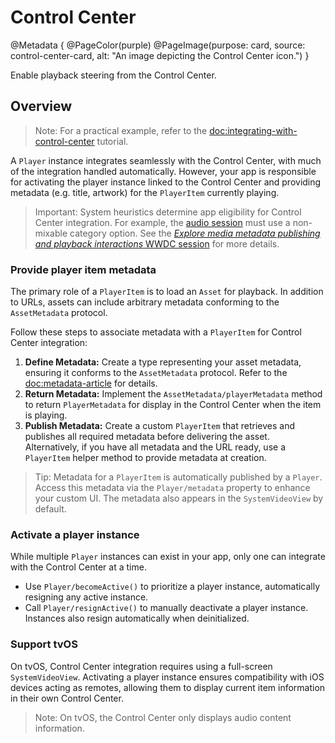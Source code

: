 # Control Center

@Metadata {
    @PageColor(purple)
    @PageImage(purpose: card, source: control-center-card, alt: "An image depicting the Control Center icon.")
}

Enable playback steering from the Control Center.

## Overview

> Note: For a practical example, refer to the <doc:integrating-with-control-center> tutorial.

A ``Player`` instance integrates seamlessly with the Control Center, with much of the integration handled automatically. However, your app is responsible for activating the player instance linked to the Control Center and providing metadata (e.g. title, artwork) for the ``PlayerItem`` currently playing.

> Important: System heuristics determine app eligibility for Control Center integration. For example, the [audio session](https://developer.apple.com/documentation/avfaudio/avaudiosession) must use a non-mixable category option. See the [_Explore media metadata publishing and playback interactions_ WWDC session](https://developer.apple.com/videos/play/wwdc2022/110338/) for more details.

### Provide player item metadata

The primary role of a ``PlayerItem`` is to load an ``Asset`` for playback. In addition to URLs, assets can include arbitrary metadata conforming to the ``AssetMetadata`` protocol.

Follow these steps to associate metadata with a ``PlayerItem`` for Control Center integration:

1. **Define Metadata:** Create a type representing your asset metadata, ensuring it conforms to the ``AssetMetadata`` protocol. Refer to the <doc:metadata-article> for details.
2. **Return Metadata:** Implement the ``AssetMetadata/playerMetadata`` method to return ``PlayerMetadata`` for display in the Control Center when the item is playing.
3. **Publish Metadata:** Create a custom ``PlayerItem`` that retrieves and publishes all required metadata before delivering the asset. Alternatively, if you have all metadata and the URL ready, use a ``PlayerItem`` helper method to provide metadata at creation.

> Tip: Metadata for a ``PlayerItem`` is automatically published by a ``Player``. Access this metadata via the ``Player/metadata`` property to enhance your custom UI. The metadata also appears in the ``SystemVideoView`` by default.

### Activate a player instance

While multiple ``Player`` instances can exist in your app, only one can integrate with the Control Center at a time.

- Use ``Player/becomeActive()`` to prioritize a player instance, automatically resigning any active instance.
- Call ``Player/resignActive()`` to manually deactivate a player instance. Instances also resign automatically when deinitialized.

### Support tvOS

On tvOS, Control Center integration requires using a full-screen ``SystemVideoView``. Activating a player instance ensures compatibility with iOS devices acting as remotes, allowing them to display current item information in their own Control Center.

> Note: On tvOS, the Control Center only displays audio content information.
